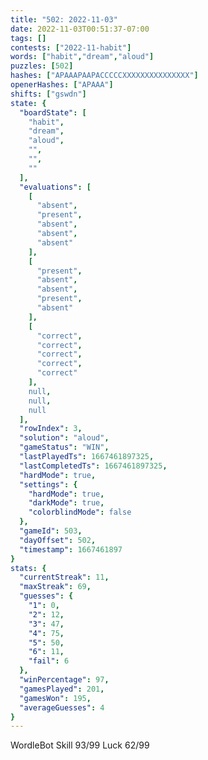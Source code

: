 ```yaml
---
title: "502: 2022-11-03"
date: 2022-11-03T00:51:37-07:00
tags: []
contests: ["2022-11-habit"]
words: ["habit","dream","aloud"]
puzzles: [502]
hashes: ["APAAAPAAPACCCCCXXXXXXXXXXXXXXX"]
openerHashes: ["APAAA"]
shifts: ["gswdn"]
state: {
  "boardState": [
    "habit",
    "dream",
    "aloud",
    "",
    "",
    ""
  ],
  "evaluations": [
    [
      "absent",
      "present",
      "absent",
      "absent",
      "absent"
    ],
    [
      "present",
      "absent",
      "absent",
      "present",
      "absent"
    ],
    [
      "correct",
      "correct",
      "correct",
      "correct",
      "correct"
    ],
    null,
    null,
    null
  ],
  "rowIndex": 3,
  "solution": "aloud",
  "gameStatus": "WIN",
  "lastPlayedTs": 1667461897325,
  "lastCompletedTs": 1667461897325,
  "hardMode": true,
  "settings": {
    "hardMode": true,
    "darkMode": true,
    "colorblindMode": false
  },
  "gameId": 503,
  "dayOffset": 502,
  "timestamp": 1667461897
}
stats: {
  "currentStreak": 11,
  "maxStreak": 69,
  "guesses": {
    "1": 0,
    "2": 12,
    "3": 47,
    "4": 75,
    "5": 50,
    "6": 11,
    "fail": 6
  },
  "winPercentage": 97,
  "gamesPlayed": 201,
  "gamesWon": 195,
  "averageGuesses": 4
}
---
```

<!-- more -->
WordleBot
Skill 93/99
Luck 62/99
